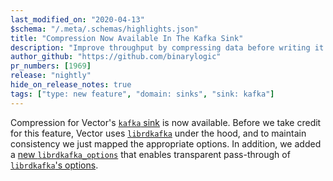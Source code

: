 ```yaml
---
last_modified_on: "2020-04-13"
$schema: "/.meta/.schemas/highlights.json"
title: "Compression Now Available In The Kafka Sink"
description: "Improve throughput by compressing data before writing it to Kafka"
author_github: "https://github.com/binarylogic"
pr_numbers: [1969]
release: "nightly"
hide_on_release_notes: true
tags: ["type: new feature", "domain: sinks", "sink: kafka"]
---
```


Compression for Vector's [`kafka` sink][docs.sinks.kafka] is now available.
Before we take credit for this feature, Vector uses
[`librdkafka`][urls.librdkafka] under the hood, and to maintain consistency
we just mapped the appropriate options. In addition, we added a
[new `librdkafka_options`][docs.sinks.kafka#librdkafka_options] that enables
transparent pass-through of [`librdkafka`'s options][urls.librdkafka_config].


[docs.sinks.kafka#librdkafka_options]: /docs/reference/sinks/kafka/#librdkafka_options
[docs.sinks.kafka]: /docs/reference/sinks/kafka/
[urls.librdkafka]: https://github.com/edenhill/librdkafka
[urls.librdkafka_config]: https://github.com/edenhill/librdkafka/blob/master/CONFIGURATION.md
